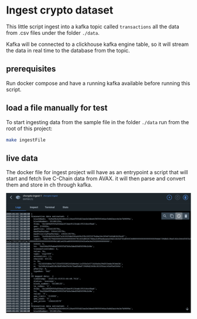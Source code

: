 # Ingest crypto dataset
This little script ingest into a kafka topic called `transactions` all the data from .csv files under the folder `./data`. 

Kafka will be connected to a clickhouse kafka engine table, so it will stream the data in real time to the database from the topic.


## prerequisites
Run docker compose and have a running kafka available before running this script.

## load a file manually for test 
To start ingesting data from the sample file in the folder `./data` run from the root of this project:

```sh
make ingestFile
```

## live data
The docker file for ingest project will have as an entrypoint a script that will start and fetch live C-Chain data from AVAX. it will then parse and convert them and store in ch through kafka.

![ingest live data from AVAX](../screenshots/ingest%20live.png)
